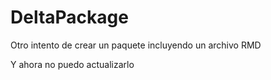 # DeltaPackage

Otro intento de crear un paquete incluyendo un archivo RMD

Y ahora no puedo actualizarlo
